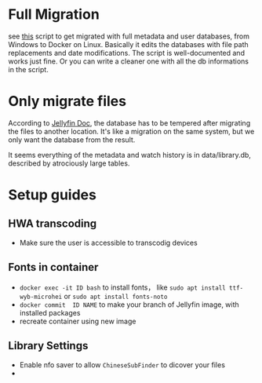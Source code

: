 # Full Migration

see [this](https://github.com/MMMZZZZ/Jellyfin-Migrator) script to get migrated with full metadata and user databases, from Windows to Docker on Linux. Basically it edits the databases with file path replacements and date modifications. The script is well-documented and works just fine. Or you can write a cleaner one with all the db informations in the script.

# Only migrate files

According to [Jellyfin Doc](https://jellyfin.org/docs/general/administration/migrate/), the database has to be tempered after migrating the files to another location. It's like a migration on the same system, but we only want the database from the result.

It seems everything of the metadata and watch history is in data/library.db, described by atrociously large tables.

# Setup guides

## HWA transcoding
- Make sure the user is accessible to transcodig devices

## Fonts in container
- `docker exec -it ID bash` to install fonts， like `sudo apt install ttf-wyb-microhei` or `sudo apt install fonts-noto`
- `docker commit  ID NAME` to make your branch of Jellyfin image, with installed packages
- recreate container using new image

## Library Settings
- Enable nfo saver to allow `ChineseSubFinder` to dicover your files
- 
